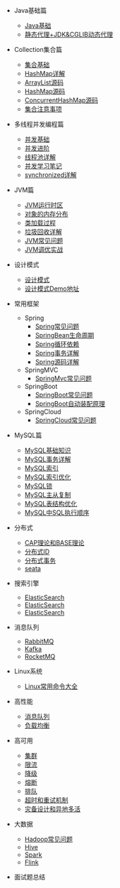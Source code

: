 - Java基础篇
  - [Java基础](./Java/basis/Java基础.md)
  - [静态代理+JDK&CGLIB动态代理](./Java/basis/静态代理+JDK&CGLIB动态代理.md)

- Collection集合篇
  - [集合基础](./Java/collection/Java%E9%9B%86%E5%90%88%E5%9F%BA%E7%A1%80.md)
  - [HashMap详解](./Java/collection/HashMap常见问题.md)
  - [ArrayList源码](./Java/collection/arraylist-source-code.md)
  - [HashMap源码](./Java/collection/hashmap-source-code.md)
  - [ConcurrentHashMap源码](./Java/collection/concurrent-hash-map-source-code.md)
  - [集合注意事项](./Java/collection/集合注意事项.md)

- 多线程并发编程篇
  - [并发基础](./Java/concurrent/java并发基础.md)
  - [并发进阶](./Java/concurrent/java并发进阶.md)
  - [线程池详解](./Java/concurrent/thread-pool.md)
  - [并发学习笔记](./Java/concurrent/JUC并发学习.md)
  - [synchronized详解](./Java/concurrent/synchronized详解.md)

- JVM篇
  - [JVM运行时区](./Java/jvm/jvm-partition.md)
  - [对象的内存分布](./Java/jvm/Java对象内存分布.md)
  - [类加载过程](./Java/jvm/jvm-类加载过程.md)
  - [垃圾回收详解](./Java/jvm/垃圾回收详解.md)
  - [JVM常见问题](./Java/jvm/jvm-常见问题.md)
  - [JVM调优实战](./Java/jvm/JVM调优实战.md)

- 设计模式

  - [设计模式](./Java/design-pattern/23种设计模式.md)
  - [设计模式Demo地址](https://github.com/ITenderL/design_pattern)
- 常用框架
  - Spring
    - [Spring常见问题](./framework/spring/spring-basis.md)
    - [SpringBean生命周期](./framework/spring/spring-bean生命周期.md)
    - [Spring循环依赖](./framework/spring/spring-循环依赖.md)
    - [Spring事务详解](./framework/spring/spring-transaction.md)
    - [Spring源码详解](./framework/spring/spring-source-code.md)
  - SpringMVC
    - [SpringMvc常见问题](framework/spring-mvc/spring-mvc-basis.md)
  - SpringBoot
    - [SpringBoot常见问题](framework/springboot/spring-boot-basis.md)
    - [SpringBoot自动装配原理](framework/springboot/SpringBoot自动装配原理.md)
  - SpringCloud
    - [SpringCloud常见问题](framework/springcloud/spring-cloud-basis.md)

- MySQL篇
  - [MySQL基础知识](./database/mysql/mysql-basis.md)
  - [MySQL事务详解](./database/mysql/mysql-transaction.md)
  - [MySQL索引](./database/mysql/mysql-index-introduce.md)
  - [MySQL索引优化](./database/mysql/mysql-optimize-index.md)
  - [MySQL锁](./database/mysql/mysql-lock.md)
  - [MySQL主从复制](./database/mysql/mysql-master-slave.md)
  - [MySQL表结构优化](./database/mysql/mysql-optimize-table-structure.md)
  - [MySQL中SQL执行顺序](./database/mysql/MySQL中SQL执行顺序.md)

- 分布式
  - [CAP理论和BASE理论](./distributed-system/分布式理论.md)
  - [分布式ID](./distributed-system/分布式ID.md)
  - [分布式事务](./distributed-system/distributed_transaction.md)
  - [seata](./distributed-system/seata.md)

- 搜索引擎
  - [ElasticSearch](./distributed-middleware/elasticsearch/elasticsearch.md)
  - [ElasticSearch](./distributed-middleware/elasticsearch/elasticsearch.md)
  - [ElasticSearch](./distributed-middleware/elasticsearch/elasticsearch.md)

- 消息队列

  - [RabbitMQ](./distributed-middleware/mq/RabbitMQ.md)
  - [Kafka](./distributed-middleware/mq/Kafka.md)
  - [RocketMQ](./distributed-middleware/mq/RocketMQ.md)

- Linux系统
  - [Linux常用命令大全](./linux/linux-command.md)

- 高性能

  - [消息队列](消息队列.md)
  - [负载均衡](负载均衡.md)

- 高可用
  - [集群](集群.md)
  - [限流](限流.md)
  - [降级](降级.md)
  - [熔断](熔断.md)
  - [排队](排队.md)
  - [超时和重试机制](超时重试.md)
  - [灾备设计和异地多活](灾备和异地多活.md)

- 大数据
  - [Hadoop常见问题](./bigdata/hadoop/hadoop-basis.md)
  - [Hive](./bigdata/hive/hive-basis.md)
  - [Spark](./bigdata/spark/spark-basis.md)
  - [Flink](./bigdata/flink/flink-basis.md)

- 面试题总结
